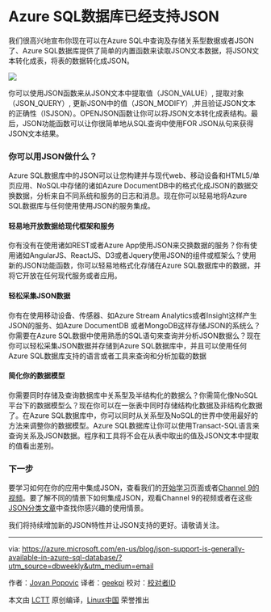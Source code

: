 Azure SQL数据库已经支持JSON
===========

我们很高兴地宣布你现在可以在Azure SQL中查询及存储关系型数据或者JSON了、Azure SQL数据库提供了简单的内置函数来读取JSON文本数据，将JSON文本转化成表，将表的数据转化成JSON。

![](https://azurecomcdn.azureedge.net/mediahandler/acomblog/media/Default/blog/1cc536a5-a822-467b-a4a2-4557746f70cc.png)


你可以使用JSON函数来从JSON文本中提取值（JSON_VALUE）, 提取对象（JSON_QUERY）, 更新JSON中的值（JSON_MODIFY）,并且验证JSON文本的正确性（ISJSON）。OPENJSON函数让你可以将JSON文本转化成表结构。最后，JSON功能函数可以让你很简单地从SQL查询中使用FOR JSON从句来获得JSON文本结果。

### 你可以用JSON做什么？


Azure SQL数据库中的JSON可以让您构建并与现代web、移动设备和HTML5/单页应用、NoSQL中存储的诸如Azure DocumentDB中的格式化成JSON的数据交换数据，分析来自不同系统和服务的日志和消息。现在你可以轻易地将Azure SQL数据库与任何使用使用JSON的服务集成。

#### 轻易地开放数据给现代框架和服务

你有没有在使用诸如REST或者Azure App使用JSON来交换数据的服务？你有使用诸如AngularJS、ReactJS、D3或者Jquery使用JSON的组件或框架么？使用新的JSON功能函数，你可以轻易地格式化存储在Azure SQL数据库中的数据，并将它开放在任何现代服务或者应用。

#### 轻松采集JSON数据

你有在使用移动设备、传感器、如Azure Stream Analytics或者Insight这样产生JSON的服务、如Azure DocumentDB 或者MongoDB这样存储JSON的系统么？你需要在Azure SQL数据中使用熟悉的SQL语句来查询并分析JSON数据么？现在你可以轻松采集JSON数据并存储到Azure SQL数据库中，并且可以使用任何Azure SQL数据库支持的语言或者工具来查询和分析加载的数据

#### 简化你的数据模型

你需要同时存储及查询数据库中关系型及半结构化的数据么？你需简化像NoSQL平台下的数据模型么？现在你可以在一张表中同时存储结构化数据及非结构化数据了。在Azure SQL数据库中，你可以同时从关系型及NoSQL的世界中使用最好的方法来调整你的数据模型。Azure SQL数据库让你可以使用Transact-SQL语言来查询关系及JSON数据。程序和工具将不会在从表中取出的值及JSON文本中提取的值看出差别。

### 下一步

要学习如何在你的应用中集成JSON，查看我们的[开始学习][1]页面或者[Channel 9的视频][2]。要了解不同的情景下如何集成JSON，观看Channel 9的视频或者在这些[JSON分类文章][3]中查找你感兴趣的使用情景。

我们将持续增加新的JSON特性并让JSON支持的更好。请敬请关注。




--------------------------------------------------------------------------------

via: https://azure.microsoft.com/en-us/blog/json-support-is-generally-available-in-azure-sql-database/?utm_source=dbweekly&utm_medium=email

作者：[Jovan Popovic][a]
译者：[geekpi](https://github.com/geekpi)
校对：[校对者ID](https://github.com/校对者ID)

本文由 [LCTT](https://github.com/LCTT/TranslateProject) 原创编译，[Linux中国](https://linux.cn/) 荣誉推出

[a]: https://azure.microsoft.com/en-us/blog/author/jovanpop/
[1]: https://azure.microsoft.com/en-us/documentation/articles/sql-database-json-features/
[2]: https://channel9.msdn.com/Shows/Data-Exposed/SQL-Server-2016-and-JSON-Support
[3]: http://blogs.msdn.com/b/sqlserverstorageengine/archive/tags/json/







